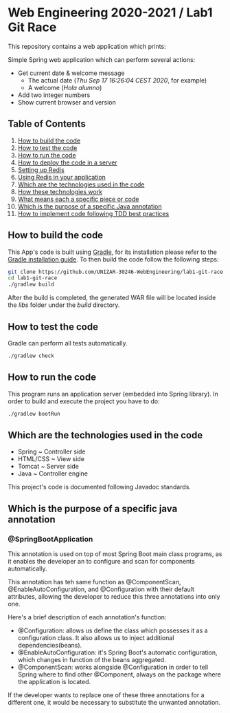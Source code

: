 # Web Engineering 2020-2021 / Lab1 Git Race

This repository contains a web application which prints:

Simple Spring web application which can perform several actions:
* Get current date & welcome message
  * The actual date (*Thu Sep 17 16:26:04 CEST 2020*, for example)
  * A welcome (*Hola alumno*)
* Add two integer numbers
* Show current browser and version

## Table of Contents

1. [How to build the code](#how-to-build-the-code)
1. [How to test the code](#how-to-test-the-code)
1. [How to run the code](#how-to-run-the-code)
1. [How to deploy the code in a server](#how-to-deploy-the-code-in-a-server)
1. [Setting up Redis](#setting-up-redis)
1. [Using Redis in your application](#using-redis-in-your-application)
1. [Which are the technologies used in the code](#which-are-the-technologies-used-in-the-code)
1. [How these technologies work](#how-these-technologies-work)
1. [What means each a specific piece or code](#what-means-each-a-specific-piece-or-code)
1. [Which is the purpose of a specific Java annotation](#which-is-the-purpose-of-a-specific-java-annotation)
1. [How to implement code following TDD best practices](#how-to-implement-code-following-tdd-best-practices)

## How to build the code

This App's code is built using [Gradle](http://gradle.org), for its installation please refer to the [Gradle installation guide](https://docs.gradle.org/current/userguide/installation.html). To then build the code follow the following steps:

```bash
git clone https://github.com/UNIZAR-30246-WebEngineering/lab1-git-race
cd lab1-git-race
./gradlew build
```

After the build is completed, the generated WAR file will be located inside the _libs_ folder under the _build_ directory.

## How to test the code

Gradle can perform all tests automatically.

```bash
./gradlew check
```

## How to run the code

This program runs an application server (embedded into Spring library).
In order to build and execute the project you have to do:

```bash
./gradlew bootRun
```

## Which are the technologies used in the code

* Spring ~ Controller side
* HTML/CSS ~ View side
* Tomcat ~ Server side
* Java ~ Controller engine

This project's code is documented following Javadoc standards.

## Which is the purpose of a specific java annotation

### @SpringBootApplication

This annotation is used on top of most Spring Boot main class programs, as it enables the developer an to configure and scan for components automatically.

This annotation has teh same function as @ComponentScan, @EnableAutoConfiguration, and @Configuration with their default attributes, allowing the developer to reduce this three annotations into only one.

Here's a brief description of each annotation's function:

* @Configuration: allows us define the class which possesses it as a configuration class. It also allows us to inject additional dependencies(beans).
* @EnableAutoConfiguration: it's Spring Boot's automatic configuration, which changes in function of the beans aggregated.
* @ComponentScan: works alongside @Configuration in order to tell Spring where to find other @Component, always on the package where the application is located.

If the developer wants to replace one of these three annotations for a different one, it would be necessary to substitute the unwanted annotation.


